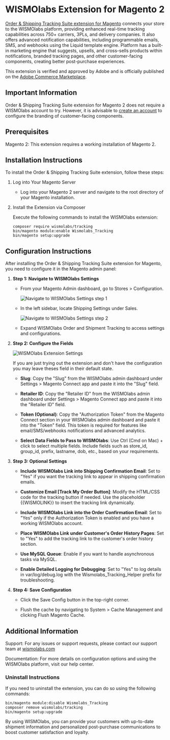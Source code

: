 # WISMOlabs Extension for Magento 2

[Order & Shipping Tracking Suite extension for Magento](https://wismolabs.com/integrations/magento/?utm_source=github&utm_medium=magento&utm_campaign=extension) connects your store to the WISMOlabs platform, providing enhanced real-time tracking capabilities across 750+ carriers, 3PLs, and delivery companies. It also offers advanced notification capabilities, including programmable emails, SMS, and webhooks using the Liquid template engine. Platform has a built-in marketing engine that suggests, upsells, and cross-sells products within notifications, branded tracking pages, and other customer-facing components, creating better post-purchase experiences.

This extension is verified and approved by Adobe and is officially published on the [Adobe Commerce Marketplace](https://commercemarketplace.adobe.com/wismolabs-tracking.html).

## Important Information

Order & Shipping Tracking Suite extension for Magento 2 does not require a WISMOlabs account to try. However, it is advisable to [create an account]([[https://wismolabs.com/magento/](https://wismolabs.com/integrations/magento/)]([https://wismolabs.com/magento/](https://wismolabs.com/integrations/magento/)?utm_source=github&utm_medium=magento&utm_campaign=extension)) to configure the branding of customer-facing components.

## Prerequisites

Magento 2: This extension requires a working installation of Magento 2.

## Installation Instructions

To install the Order & Shipping Tracking Suite extension, follow these steps:

1. Log into Your Magento Server

    - Log into your Magento 2 server and navigate to the root directory of your Magento installation.

2. Install the Extension via Composer

    Execute the following commands to install the WISMOlabs extension:

    ```
    composer require wismolabs/tracking
    bin/magento module:enable Wismolabs_Tracking
    bin/magento setup:upgrade
    ```

## Configuration Instructions

After installing the Order & Shipping Tracking Suite extension for Magento, you need to configure it in the Magento admin panel:

1.  **Step 1: Navigate to WISMOlabs Settings**

    -   From your Magento Admin dashboard, go to Stores > Configuration.

        ![Navigate to WISMOlabs Settings step 1](docs/images/wismolabs-magento-extension-settings-step1.png)

    -   In the left sidebar, locate Shipping Settings under Sales.

        ![Navigate to WISMOlabs Settings step 2](docs/images/wismolabs-magento-extension-settings-step2.png)

    -   Expand WISMOlabs Order and Shipment Tracking to access settings and configurations.

2.  **Step 2: Configure the Fields**

    ![WISMOlabs Extension Settings](docs/images/wismolabs-magento-extension-settings.png)

    If you are just trying out the extension and don't have the configuration you may leave theses field in their default state.

    -   **Slug**: Copy the "Slug" from the WISMOlabs admin dashboard under Settings > Magento Connect app and paste it into the "Slug" field.

    -   **Retailer ID**: Copy the "Retailer ID" from the WISMOlabs admin dashboard under Settings > Magento Connect app and paste it into the "Retailer ID" field.

    -   **Token (Optional)**: Copy the "Authorization Token" from the Magento Connect section in your WISMOlabs admin dashboard and paste it into the "Token" field. This token is required for features like email/SMS/webhooks notifications and advanced analytics.

    -   **Select Data Fields to Pass to WISMOlabs**: Use Ctrl (Cmd on Mac) + click to select multiple fields. Include fields such as store_id, group_id, prefix, lastname, dob, etc., based on your requirements.

3.  **Step 3: Optional Settings**

    -   **Include WISMOlabs Link into Shipping Confirmation Email**: Set to "Yes" if you want the tracking link to appear in shipping confirmation emails.

    -   **Customize Email [Track My Order Button]**: Modify the HTML/CSS code for the tracking button if needed. Use the placeholder {{WISMOLINK}} to insert the tracking link dynamically.

    -   **Include WISMOlabs Link into the Order Confirmation Email**: Set to "Yes" only if the Authorization Token is enabled and you have a working WISMOlabs account.

    -   **Place WISMOlabs Link under Customer's Order History Pages**: Set to "Yes" to add the tracking link to the customer's order history section.

    -   **Use MySQL Queue**: Enable if you want to handle asynchronous tasks via MySQL.

    -   **Enable Detailed Logging for Debugging**: Set to "Yes" to log details in var/log/debug.log with the Wismolabs_Tracking_Helper prefix for troubleshooting.

4.  **Step 4: Save Configuration**

    -   Click the Save Config button in the top-right corner.

    -   Flush the cache by navigating to System > Cache Management and clicking Flush Magento Cache.

## Additional Information

Support: For any issues or support requests, please contact our support team at [wismolabs.com](https://wismolabs.com/)

Documentation: For more details on configuration options and using the WISMOlabs platform, visit our help center.

### Uninstall Instructions

If you need to uninstall the extension, you can do so using the following commands:

```
bin/magento module:disable Wismolabs_Tracking
composer remove wismolabs/tracking
bin/magento setup:upgrade
```

By using WISMOlabs, you can provide your customers with up-to-date shipment information and personalized post-purchase communications to boost customer satisfaction and loyalty.
